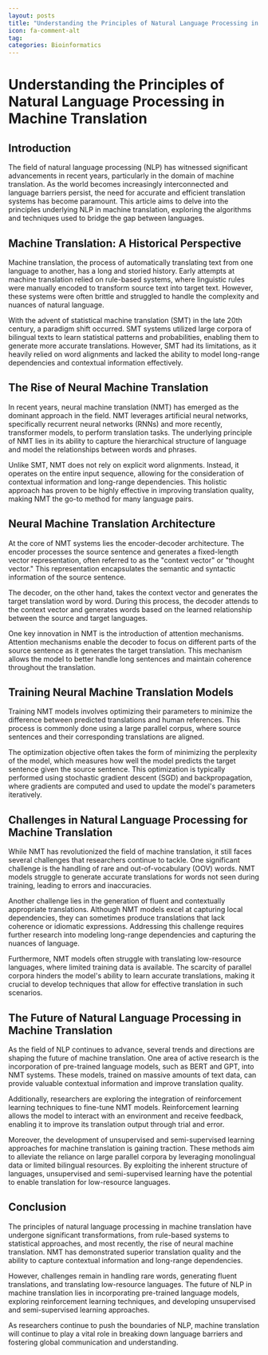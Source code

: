 ```yaml
---
layout: posts
title: "Understanding the Principles of Natural Language Processing in Machine Translation"
icon: fa-comment-alt
tag:      
categories: Bioinformatics
---
```



# Understanding the Principles of Natural Language Processing in Machine Translation

## Introduction

The field of natural language processing (NLP) has witnessed significant advancements in recent years, particularly in the domain of machine translation. As the world becomes increasingly interconnected and language barriers persist, the need for accurate and efficient translation systems has become paramount. This article aims to delve into the principles underlying NLP in machine translation, exploring the algorithms and techniques used to bridge the gap between languages.

## Machine Translation: A Historical Perspective

Machine translation, the process of automatically translating text from one language to another, has a long and storied history. Early attempts at machine translation relied on rule-based systems, where linguistic rules were manually encoded to transform source text into target text. However, these systems were often brittle and struggled to handle the complexity and nuances of natural language.

With the advent of statistical machine translation (SMT) in the late 20th century, a paradigm shift occurred. SMT systems utilized large corpora of bilingual texts to learn statistical patterns and probabilities, enabling them to generate more accurate translations. However, SMT had its limitations, as it heavily relied on word alignments and lacked the ability to model long-range dependencies and contextual information effectively.

## The Rise of Neural Machine Translation

In recent years, neural machine translation (NMT) has emerged as the dominant approach in the field. NMT leverages artificial neural networks, specifically recurrent neural networks (RNNs) and more recently, transformer models, to perform translation tasks. The underlying principle of NMT lies in its ability to capture the hierarchical structure of language and model the relationships between words and phrases.

Unlike SMT, NMT does not rely on explicit word alignments. Instead, it operates on the entire input sequence, allowing for the consideration of contextual information and long-range dependencies. This holistic approach has proven to be highly effective in improving translation quality, making NMT the go-to method for many language pairs.

## Neural Machine Translation Architecture

At the core of NMT systems lies the encoder-decoder architecture. The encoder processes the source sentence and generates a fixed-length vector representation, often referred to as the "context vector" or "thought vector." This representation encapsulates the semantic and syntactic information of the source sentence.

The decoder, on the other hand, takes the context vector and generates the target translation word by word. During this process, the decoder attends to the context vector and generates words based on the learned relationship between the source and target languages.

One key innovation in NMT is the introduction of attention mechanisms. Attention mechanisms enable the decoder to focus on different parts of the source sentence as it generates the target translation. This mechanism allows the model to better handle long sentences and maintain coherence throughout the translation.

## Training Neural Machine Translation Models

Training NMT models involves optimizing their parameters to minimize the difference between predicted translations and human references. This process is commonly done using a large parallel corpus, where source sentences and their corresponding translations are aligned.

The optimization objective often takes the form of minimizing the perplexity of the model, which measures how well the model predicts the target sentence given the source sentence. This optimization is typically performed using stochastic gradient descent (SGD) and backpropagation, where gradients are computed and used to update the model's parameters iteratively.

## Challenges in Natural Language Processing for Machine Translation

While NMT has revolutionized the field of machine translation, it still faces several challenges that researchers continue to tackle. One significant challenge is the handling of rare and out-of-vocabulary (OOV) words. NMT models struggle to generate accurate translations for words not seen during training, leading to errors and inaccuracies.

Another challenge lies in the generation of fluent and contextually appropriate translations. Although NMT models excel at capturing local dependencies, they can sometimes produce translations that lack coherence or idiomatic expressions. Addressing this challenge requires further research into modeling long-range dependencies and capturing the nuances of language.

Furthermore, NMT models often struggle with translating low-resource languages, where limited training data is available. The scarcity of parallel corpora hinders the model's ability to learn accurate translations, making it crucial to develop techniques that allow for effective translation in such scenarios.

## The Future of Natural Language Processing in Machine Translation

As the field of NLP continues to advance, several trends and directions are shaping the future of machine translation. One area of active research is the incorporation of pre-trained language models, such as BERT and GPT, into NMT systems. These models, trained on massive amounts of text data, can provide valuable contextual information and improve translation quality.

Additionally, researchers are exploring the integration of reinforcement learning techniques to fine-tune NMT models. Reinforcement learning allows the model to interact with an environment and receive feedback, enabling it to improve its translation output through trial and error.

Moreover, the development of unsupervised and semi-supervised learning approaches for machine translation is gaining traction. These methods aim to alleviate the reliance on large parallel corpora by leveraging monolingual data or limited bilingual resources. By exploiting the inherent structure of languages, unsupervised and semi-supervised learning have the potential to enable translation for low-resource languages.

## Conclusion

The principles of natural language processing in machine translation have undergone significant transformations, from rule-based systems to statistical approaches, and most recently, the rise of neural machine translation. NMT has demonstrated superior translation quality and the ability to capture contextual information and long-range dependencies.

However, challenges remain in handling rare words, generating fluent translations, and translating low-resource languages. The future of NLP in machine translation lies in incorporating pre-trained language models, exploring reinforcement learning techniques, and developing unsupervised and semi-supervised learning approaches.

As researchers continue to push the boundaries of NLP, machine translation will continue to play a vital role in breaking down language barriers and fostering global communication and understanding.